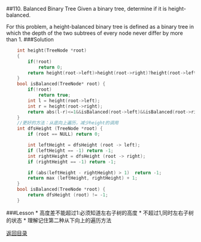 ##110. Balanced Binary Tree
Given a binary tree, determine if it is height-balanced.

For this problem, a height-balanced binary tree is defined as a binary tree in which the depth of the two subtrees of every node never differ by more than 1.
###Solution
```C
    int height(TreeNode *root)
    {
        if(!root)
            return 0;
        return height(root->left)>height(root->right)?height(root->left)+1:height(root->right)+1;
    }
    bool isBalanced(TreeNode* root) {
        if(!root)
            return true;
        int l = height(root->left);
        int r = height(root->right);
        return abs(l-r)<=1&&isBalanced(root->left)&&isBalanced(root->right);    //三个条件
    }
    //更好的方法：从底向上遍历，减少height的调用
    int dfsHeight (TreeNode *root) {
        if (root == NULL) return 0;

        int leftHeight = dfsHeight (root -> left);
        if (leftHeight == -1) return -1;
        int rightHeight = dfsHeight (root -> right);
        if (rightHeight == -1) return -1;

        if (abs(leftHeight - rightHeight) > 1)  return -1;
        return max (leftHeight, rightHeight) + 1;
    }
    bool isBalanced(TreeNode *root) {
        return dfsHeight (root) != -1;
    }
```
###Lesson
* 
高度差不能超过1:必须知道左右子树的高度
* 
不超过1,同时左右子树的状态
* 
理解记住第二种从下向上的遍历方法

[返回目录](README.md)